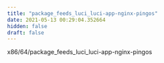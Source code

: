 ```yaml
---
title: "package_feeds_luci_luci-app-nginx-pingos"
date: 2021-05-13 00:29:04.352664
hidden: false
draft: false
---
```


x86/64/package_feeds_luci_luci-app-nginx-pingos

